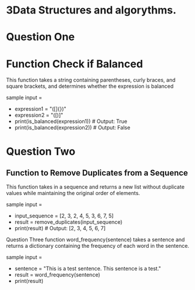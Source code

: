 # 3Data Structures and algorythms.

# Question One
# Function Check if Balanced
This function takes a string containing parentheses, curly braces, and square brackets, and determines whether 
the expression is balanced

sample input = 
- expression1 = "([]{})"
- expression2 = "([)]"
- print(is_balanced(expression1))  # Output: True
- print(is_balanced(expression2))  # Output: False


# Question Two
## Function to Remove Duplicates from a Sequence
This function takes in a sequence and returns a new list without duplicate values while maintaining the original order of elements.

sample input = 

- input_sequence = [2, 3, 2, 4, 5, 3, 6, 7, 5]
- result = remove_duplicates(input_sequence)
- print(result)  # Output: [2, 3, 4, 5, 6, 7]

Question Three
function word_frequency(sentence) takes a sentence and returns a dictionary containing the frequency of each 
word in the sentence. 

sample input = 

- sentence = "This is a test sentence. This sentence is a test."
- result = word_frequency(sentence)
- print(result)
